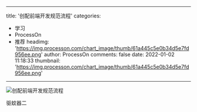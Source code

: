 
---
title: '创配前端开发规范流程'
categories: 
 - 学习
 - ProcessOn
 - 推荐
headimg: 'https://img.processon.com/chart_image/thumb/61a445c5e0b34d5e7fd956ee.png'
author: ProcessOn
comments: false
date: 2022-01-02 11:18:33
thumbnail: 'https://img.processon.com/chart_image/thumb/61a445c5e0b34d5e7fd956ee.png'
---

<div>   
<img class="thumb" alt="创配前端开发规范流程" src="https://img.processon.com/chart_image/thumb/61a445c5e0b34d5e7fd956ee.png" referrerpolicy="no-referrer">
<p>驱蚊器二</p>  
</div>
            